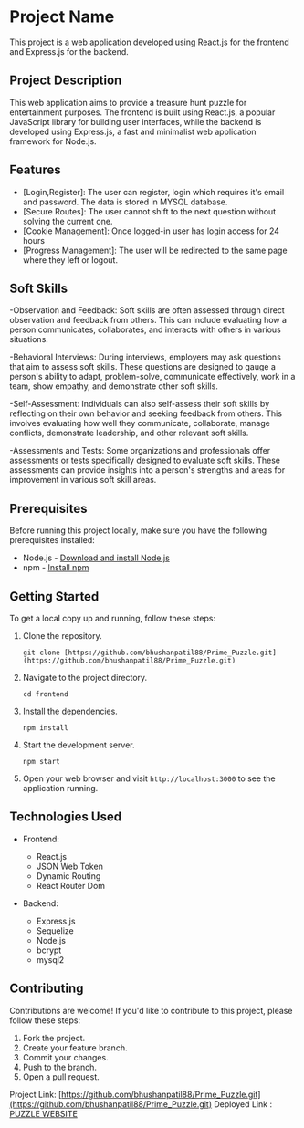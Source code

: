 # Project Name

This project is a web application developed using React.js for the frontend and Express.js for the backend.

## Project Description

This web application aims to provide a treasure hunt puzzle  for entertainment purposes. The frontend is built using React.js, a popular JavaScript library for building user interfaces, while the backend is developed using Express.js, a fast and minimalist web application framework for Node.js.

## Features

- [Login,Register]: The user can register, login which requires it's email and password. The data is stored in MYSQL database.
- [Secure Routes]: The user cannot shift to the next question without solving the current one.
- [Cookie Management]: Once logged-in user has login access for 24 hours
- [Progress Management]: The user will be redirected to the same page where they left or logout.

## Soft Skills

-Observation and Feedback: Soft skills are often assessed through direct observation and feedback from others. This can include evaluating how a person communicates, collaborates, and interacts with others in various situations.

-Behavioral Interviews: During interviews, employers may ask questions that aim to assess soft skills. These questions are designed to gauge a person's ability to adapt, problem-solve, communicate effectively, work in a team, show empathy, and demonstrate other soft skills.

-Self-Assessment: Individuals can also self-assess their soft skills by reflecting on their own behavior and seeking feedback from others. This involves evaluating how well they communicate, collaborate, manage conflicts, demonstrate leadership, and other relevant soft skills.

-Assessments and Tests: Some organizations and professionals offer assessments or tests specifically designed to evaluate soft skills. These assessments can provide insights into a person's strengths and areas for improvement in various soft skill areas.

## Prerequisites

Before running this project locally, make sure you have the following prerequisites installed:

- Node.js - [Download and install Node.js](https://nodejs.org)
- npm - [Install npm](https://www.npmjs.com/get-npm)

## Getting Started

To get a local copy up and running, follow these steps:

1. Clone the repository.
   ```shell
   git clone [https://github.com/bhushanpatil88/Prime_Puzzle.git](https://github.com/bhushanpatil88/Prime_Puzzle.git)
   ```

2. Navigate to the project directory.
   ```shell
   cd frontend
   ```

3. Install the dependencies.
   ```shell
   npm install
   ```

4. Start the development server.
   ```shell
   npm start
   ```

5. Open your web browser and visit `http://localhost:3000` to see the application running.



## Technologies Used

- Frontend:
  - React.js
  - JSON Web Token
  - Dynamic Routing
  - React Router Dom

- Backend:
  - Express.js
  - Sequelize 
  - Node.js
  - bcrypt
  - mysql2



## Contributing

Contributions are welcome! If you'd like to contribute to this project, please follow these steps:

1. Fork the project.
2. Create your feature branch.
3. Commit your changes.
4. Push to the branch.
5. Open a pull request.



Project Link: [https://github.com/bhushanpatil88/Prime_Puzzle.git](https://github.com/bhushanpatil88/Prime_Puzzle.git)
Deployed Link : [PUZZLE WEBSITE](https://64630d054eae5c419e4e95fc--stupendous-cocada-7a116f.netlify.app/)
